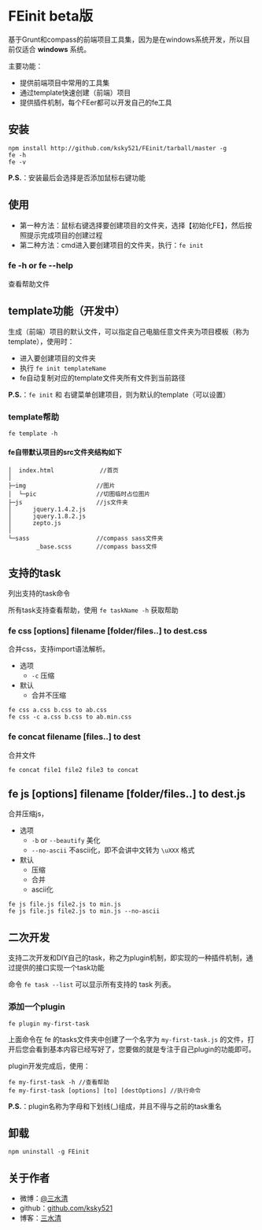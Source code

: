 FEinit beta版
======
基于Grunt和compass的前端项目工具集，因为是在windows系统开发，所以目前仅适合 __windows__ 系统。

主要功能：
 * 提供前端项目中常用的工具集
 * 通过template快速创建（前端）项目
 * 提供插件机制，每个FEer都可以开发自己的fe工具

## 安装

```shell
npm install http://github.com/ksky521/FEinit/tarball/master -g
fe -h
fe -v
```
__P.S.__：安装最后会选择是否添加鼠标右键功能

## 使用
 * 第一种方法：鼠标右键选择要创建项目的文件夹，选择【初始化FE】，然后按照提示完成项目的创建过程
 * 第二种方法：cmd进入要创建项目的文件夹，执行：```fe init```

### fe -h or fe --help
查看帮助文件

## template功能（开发中）
生成（前端）项目的默认文件，可以指定自己电脑任意文件夹为项目模板（称为template），使用时：

 * 进入要创建项目的文件夹
 * 执行 ```fe init templateName``` 
 * fe自动复制对应的template文件夹所有文件到当前路径

__P.S.__：```fe init``` 和 右键菜单创建项目，则为默认的template（可以设置）

### template帮助

```shell
fe template -h
```
#### fe自带默认项目的src文件夹结构如下

    │  index.html             //首页
    │
    ├─img                    //图片
    │  └─pic                 //切图临时占位图片       
    ├─js                     //js文件夹
    │      jquery.1.4.2.js 
    │      jquery.1.8.2.js    
    │      zepto.js
    │
    └─sass                   //compass sass文件夹
            _base.scss       //compass bass文件


## 支持的task
列出支持的task命令

所有task支持查看帮助，使用 ```fe taskName -h``` 获取帮助
### fe css [options] filename [folder/files..] to dest.css
合并css，支持import语法解析。

 * 选项 
   * ```-c``` 压缩
 * 默认
   * 合并不压缩

```shell
fe css a.css b.css to ab.css
fe css -c a.css b.css to ab.min.css
```
### fe concat filename [files..] to dest
合并文件

```shell
fe concat file1 file2 file3 to concat
```
## fe js [options] filename [folder/files..] to dest.js
合并压缩js，

 * 选项 
   * ```-b``` or ```--beautify``` 美化
   * ```--no-ascii``` 不ascii化，即不会讲中文转为 ```\uXXX``` 格式
 * 默认
   * 压缩
   * 合并
   * ascii化

```shell
fe js file.js file2.js to min.js
fe js file.js file2.js to min.js --no-ascii
```
## 二次开发
支持二次开发和DIY自己的task，称之为plugin机制，即实现的一种插件机制，通过提供的接口实现一个task功能

命令 ```fe task --list``` 可以显示所有支持的 task 列表。

### 添加一个plugin

```shell
fe plugin my-first-task
```

上面命令在 fe 的tasks文件夹中创建了一个名字为 ```my-first-task.js``` 的文件，打开后您会看到基本内容已经写好了，您要做的就是专注于自己plugin的功能即可。

plugin开发完成后，使用：

```shell
fe my-first-task -h //查看帮助
fe my-first-task [options] [to] [destOptions] //执行命令
```

__P.S.__：plugin名称为字母和下划线(_)组成，并且不得与之前的task重名
## 卸载

```shell
npm uninstall -g FEinit
```

## 关于作者
 * 微博：[@三水清](http://weibo.com/sanshuiqing)
 * github：[github.com/ksky521](http://github.com/ksky521)
 * 博客：[三水清](http://js8.in)